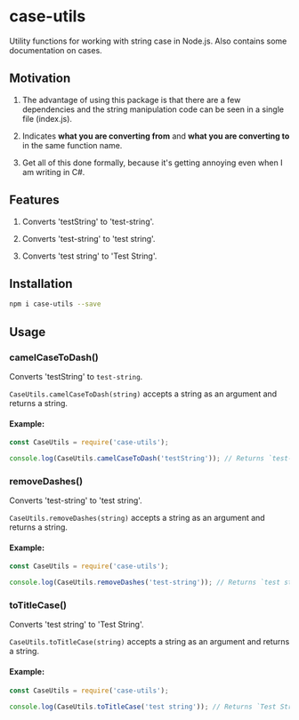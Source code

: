 # case-utils

Utility functions for working with string case in Node.js. Also contains some
documentation on cases.

## Motivation

1. The advantage of using this package is that there are a few dependencies 
and the string manipulation code can be seen in a single file (index.js).

2. Indicates **what you are converting from** and 
**what you are converting to** in the same function name.

3. Get all of this done formally, because it's getting annoying even when
I am writing in C#.

## Features

1. Converts 'testString' to 'test-string'.

2. Converts 'test-string' to 'test string'.

3. Converts 'test string' to 'Test String'.

## Installation

```bash
npm i case-utils --save
```

## Usage

### camelCaseToDash()

Converts 'testString' to `test-string`.

`CaseUtils.camelCaseToDash(string)` accepts a string as an argument and 
returns a string.

#### Example:

```js
const CaseUtils = require('case-utils');

console.log(CaseUtils.camelCaseToDash('testString')); // Returns `test-string`.
```

### removeDashes()

Converts 'test-string' to 'test string'.

`CaseUtils.removeDashes(string)` accepts a string as an argument and 
returns a string.

#### Example:

```js
const CaseUtils = require('case-utils');

console.log(CaseUtils.removeDashes('test-string')); // Returns `test string`.
```

### toTitleCase()

Converts 'test string' to 'Test String'.

`CaseUtils.toTitleCase(string)` accepts a string as an argument and 
returns a string.

#### Example:

```js
const CaseUtils = require('case-utils');

console.log(CaseUtils.toTitleCase('test string')); // Returns `Test String`.
```
